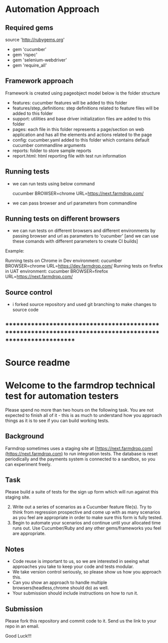 
# Automation Approach

## Required gems 

source 'http://rubygems.org'

* gem 'cucumber'
* gem 'rspec'
* gem 'selenium-webdriver'
* gem 'require_all'

## Framework approach

Framework is created using pageobject model below is the folder structure

* features:  cucumber features will be added to this folder
* features/step_definitions:  step definitions related to feature files will be added to this folder
* support: utilities and base driver initialization files are added to this folder
* pages: each file in this folder represents a page/section on web application and has all the elements and actions related to the page
* config: cucumber.yaml added to this folder which contains default cucumber commandline arguments
* reports: folder to store sample reports
* report.html: html reporting file with test run information

## Running tests

* we can run tests using below command
  
   cucumber BROWSER=chrome URL=https://next.farmdrop.com/

* we can pass browser and url parameters from commandline

## Running tests on different browsers

* we can run tests on different browsers and different environments by passing browser and url as parameters to 'cucumber' [and we can use these comands with different parameters to create CI builds]

Example:
 
 Running tests on Chrome in Dev environment:  cucumber BROWSER=chrome URL=https://dev.farmdrop.com/
 Running tests on firefox in UAT environment: cucumber BROWSER=firefox URL=https://next.farmdrop.com/

## Source control 

* i forked source repository and used git branching to make changes to source code 
    

## *******************************************************************************************************


# Source readme

# Welcome to the farmdrop technical test for automation testers

Please spend no more than two hours on the following task. You are not expected to finish all of it - this is as much to understand how you approach things as it is to see if you can build working tests.

## Background
Farmdrop sometimes uses a staging site at [https://next.farmdrop.com](https://next.farmdrop.com) to run integration tests.  The database is reset periodically and the payments system is connected to a sandbox, so you can experiment freely.

## Task
Please build a suite of tests for the sign up form which will run against this staging site.

2. Write out a series of scenarios as a Cucumber feature file(s). Try to think from regression prospective and come up with as many scenarios as you feel are appropriate in order to make sure this form is fully tested.
2. Begin to automate your scenarios and continue until your allocated time runs out. Use Cucumber/Ruby and any other gems/frameworks you feel are appropriate.

## Notes
* Code reuse is important to us, so we are interested in seeing what approaches you take to keep your code and tests modular.
* We take version control seriously, so please show us how you approach this.
* Can you show an approach to handle multiple browsers(headless,chrome should do) as well.
* Your submission should include instructions on how to run it.

## Submission
Please fork this repository and commit code to it. Send us the link to your repo in an email.

Good Luck!!!
